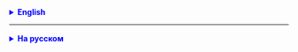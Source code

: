 <details style="margin-top: 16px">
  <summary style="cursor: pointer; color: blue;"><b>English</b></summary>

**Exercise 1.**
Complete GarageHashSetImpl so that all tests pass.

**Task 2.**
Refactor one of your projects:
- Book-Library
- Document-Archive
  -ToDoList
- ...
  to ArrayList or HashSet.
  Justify your choice by assessing the computational complexity.

</details>

<hr>

<details style="margin-top: 16px">
  <summary style="cursor: pointer; color: blue;"><b>На русском</b></summary>

**Задание 1.**
Доделать GarageHashSetImpl так, чтобы проходили все тесты.

**Задание 2.**
Провести рефакторинг одного из ваших проектов:
- Book-Library
- Document-Archive
- ToDoList 
- ...
на ArrayList или HashSet.
Обоснуйте свой выбор через оценку вычислительной сложности.

</details>